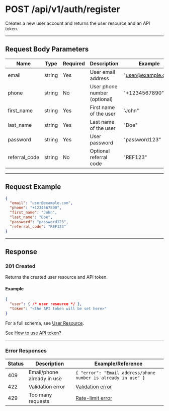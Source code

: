 # POST /api/v1/auth/register

Creates a new user account and returns the user resource and an API token.


---

## Request Body Parameters
| Name         | Type    | Required | Description                                 | Example                |
|--------------|---------|----------|---------------------------------------------|------------------------|
| email        | string  | Yes      | User email address                          | "user@example.com"    |
| phone        | string  | No       | User phone number (optional)                | "+1234567890"         |
| first_name   | string  | Yes      | First name of the user                      | "John"                |
| last_name    | string  | Yes      | Last name of the user                       | "Doe"                 |
| password     | string  | Yes      | User password                               | "password123"         |
| referral_code| string  | No       | Optional referral code                      | "REF123"              |

---

## Request Example
```json
{
  "email": "user@example.com",
  "phone": "+1234567890",
  "first_name": "John",
  "last_name": "Doe",
  "password": "password123",
  "referral_code": "REF123"
}
```

---

## Response

### 201 Created
Returns the created user resource and API token.

#### Example
```json
{
  "user": { /* user resource */ },
  "token": "<the API token will be set here>"
}
```

For a full schema, see [User Resource](../users/user_resource.md).

See [How to use API token?](login.md#how-to-use-api-token)

---

### Error Responses
| Status | Description                | Example/Reference                                      |
|--------|----------------------------|--------------------------------------------------------|
| 409    | Email/phone already in use | `{ "error": "Email address/phone number is already in use" }` |
| 422    | Validation error           | [Validation error](../_globals/validation-errors.md)    |
| 429    | Too many requests          | [Rate-limit error](../_globals/rate-limit-errors.md)    |
